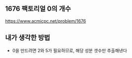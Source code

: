 ## 1676 팩토리얼 0의 개수

<https://www.acmicpc.net/problem/1676>

## 내가 생각한 방법

<!-- ![이미지](./img.png) -->

- 0을 만드려면 2와 5가 필요하므로, 해당 성분 갯수만 추출해낸다
